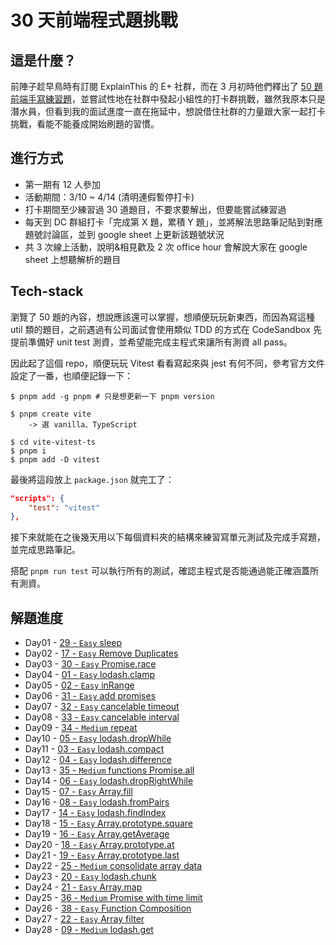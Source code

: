 # 30 天前端程式題挑戰

## 這是什麼？

前陣子趁早鳥時有訂閱 ExplainThis 的 E+ 社群，而在 3 月初時他們釋出了 [50 題前端手寫練習題](https://explainthisio.notion.site/ExplainThis-50-8fe7055e22d5467586f7d2c22719684f)，並嘗試性地在社群中發起小組性的打卡群挑戰，雖然我原本只是潛水員，但看到我的面試進度一直在拖延中，想說借住社群的力量跟大家一起打卡挑戰，看能不能養成開始刷題的習慣。

## 進行方式

- 第一期有 12 人參加
- 活動期間：3/10 ~ 4/14 (清明連假暫停打卡)
- 打卡期間至少練習過 30 道題目，不要求要解出，但要能嘗試練習過
- 每天到 DC 群組打卡「完成第 X 題，累積 Y 題」，並將解法思路筆記貼到對應題號討論區，並到 google sheet 上更新該題號狀況
- 共 3 次線上活動，說明&相見歡及 2 次 office hour 會解說大家在 google sheet 上想聽解析的題目

## Tech-stack

瀏覽了 50 題的內容，想說應該還可以掌握，想順便玩玩新東西，而因為寫這種 util 類的題目，之前遇過有公司面試會使用類似 TDD 的方式在 CodeSandbox 先提前準備好 unit test 測資，並希望能完成主程式來讓所有測資 all pass。

因此起了這個 repo，順便玩玩 Vitest 看看寫起來與 jest 有何不同，參考官方文件設定了一番，也順便記錄一下：

```shell
$ pnpm add -g pnpm # 只是想更新一下 pnpm version

$ pnpm create vite
    -> 選 vanilla、TypeScript

$ cd vite-vitest-ts
$ pnpm i
$ pnpm add -D vitest
```

最後將這段放上 `package.json` 就完工了：

```json
"scripts": {
    "test": "vitest"
},
```

接下來就能在之後幾天用以下每個資料夾的結構來練習寫單元測試及完成手寫題，並完成思路筆記。

搭配 `pnpm run test` 可以執行所有的測試，確認主程式是否能通過能正確涵蓋所有測資。

## 解題進度

- Day01 - [29 - `Easy` sleep](src/29-sleep)
- Day02 - [17 - `Easy` Remove Duplicates](src/17-deduplication)
- Day03 - [30 - `Easy` Promise.race](src/30-promise-race)
- Day04 - [01 - `Easy` lodash.clamp](src/01-clamp)
- Day05 - [02 - `Easy` inRange](src/02-inRange)
- Day06 - [31 - `Easy` add promises](src/31-addPromises)
- Day07 - [32 - `Easy` cancelable timeout](src/32-cancelableTimeout)
- Day08 - [33 - `Easy` cancelable interval](src/33-cancelableInterval)
- Day09 - [34 - `Medium` repeat](src/34-repeat)
- Day10 - [05 - `Easy` lodash.dropWhile](src/05-dropWhile)
- Day11 - [03 - `Easy` lodash.compact](src/03-compact)
- Day12 - [04 - `Easy` lodash.difference](src/04-difference)
- Day13 - [35 - `Medium` functions Promise.all](src/35-promiseAll)
- Day14 - [06 - `Easy` lodash.dropRightWhile](src/06-dropRightWhile)
- Day15 - [07 - `Easy` Array.fill](src/07-fill)
- Day16 - [08 - `Easy` lodash.fromPairs](src/08-fromPairs)
- Day17 - [14 - `Easy` lodash.findIndex](src/14-findIndex)
- Day18 - [15 - `Easy` Array.prototype.square](src/15-square)
- Day19 - [16 - `Easy` Array.getAverage](src/16-getAverage)
- Day20 - [18 - `Easy` Array.prototype.at](src/18-arrayPrototypeAt)
- Day21 - [19 - `Easy` Array.prototype.last](src/19-arrayLast)
- Day22 - [25 - `Medium` consolidate array data](src/25-consolidateData)
- Day23 - [20 - `Easy` lodash.chunk](src/20-chunk)
- Day24 - [21 - `Easy` Array.map](src/21-arrayMap)
- Day25 - [36 - `Medium` Promise with time limit](src/36-promiseWithTimeLimit)
- Day26 - [38 - `Easy` Function Composition](src/38-functionComposition)
- Day27 - [22 - `Easy` Array filter](src/22-filter)
- Day28 - [09 - `Medium` lodash.get](src/09-lodashGet)

